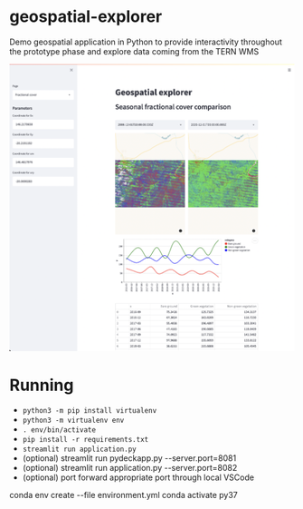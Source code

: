 # geospatial-explorer
Demo geospatial application in Python to provide interactivity throughout the prototype phase and explore data coming from the TERN WMS

![Alt text](images/screenshot.png?raw=true)

# Running
- `python3 -m pip install virtualenv`
- `python3 -m virtualenv env`
- `. env/bin/activate`
- `pip install -r requirements.txt`
- `streamlit run application.py`
- (optional) streamlit run pydeckapp.py --server.port=8081
- (optional) streamlit run application.py --server.port=8082
- (optional) port forward appropriate port through local VSCode 


conda env create --file environment.yml
conda activate py37